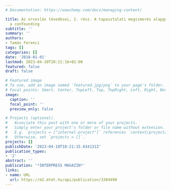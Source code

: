 ```yaml
---
# Documentation: https://wowchemy.com/docs/managing-content/

title: Az orvoslás tévedései, 2. rész. A tapasztalati megismerés alapgondolata és
  a confounding
subtitle: ''
summary: ''
authors:
- Tamás Ferenci
tags: []
categories: []
date: '2018-01-01'
lastmod: 2023-04-10T20:21:16+02:00
featured: false
draft: false

# Featured image
# To use, add an image named `featured.jpg/png` to your page's folder.
# Focal points: Smart, Center, TopLeft, Top, TopRight, Left, Right, BottomLeft, Bottom, BottomRight.
image:
  caption: ''
  focal_point: ''
  preview_only: false

# Projects (optional).
#   Associate this post with one or more of your projects.
#   Simply enter your project's folder or file name without extension.
#   E.g. `projects = ["internal-project"]` references `content/project/deep-learning/index.md`.
#   Otherwise, set `projects = []`.
projects: []
publishDate: '2023-04-10T18:21:15.634131Z'
publication_types:
- '2'
abstract: ''
publication: '*INTERPRESS MAGAZIN*'
links:
- name: URL
  url: https://m2.mtmt.hu/api/publication/3384490
---
```

